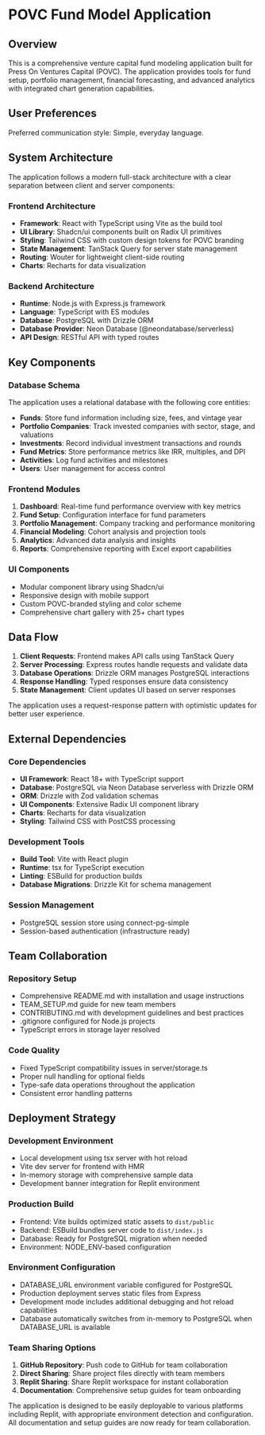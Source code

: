 # POVC Fund Model Application

## Overview

This is a comprehensive venture capital fund modeling application built for Press On Ventures Capital (POVC). The application provides tools for fund setup, portfolio management, financial forecasting, and advanced analytics with integrated chart generation capabilities.

## User Preferences

Preferred communication style: Simple, everyday language.

## System Architecture

The application follows a modern full-stack architecture with a clear separation between client and server components:

### Frontend Architecture
- **Framework**: React with TypeScript using Vite as the build tool
- **UI Library**: Shadcn/ui components built on Radix UI primitives
- **Styling**: Tailwind CSS with custom design tokens for POVC branding
- **State Management**: TanStack Query for server state management
- **Routing**: Wouter for lightweight client-side routing
- **Charts**: Recharts for data visualization

### Backend Architecture
- **Runtime**: Node.js with Express.js framework
- **Language**: TypeScript with ES modules
- **Database**: PostgreSQL with Drizzle ORM
- **Database Provider**: Neon Database (@neondatabase/serverless)
- **API Design**: RESTful API with typed routes

## Key Components

### Database Schema
The application uses a relational database with the following core entities:
- **Funds**: Store fund information including size, fees, and vintage year
- **Portfolio Companies**: Track invested companies with sector, stage, and valuations
- **Investments**: Record individual investment transactions and rounds
- **Fund Metrics**: Store performance metrics like IRR, multiples, and DPI
- **Activities**: Log fund activities and milestones
- **Users**: User management for access control

### Frontend Modules
1. **Dashboard**: Real-time fund performance overview with key metrics
2. **Fund Setup**: Configuration interface for fund parameters
3. **Portfolio Management**: Company tracking and performance monitoring
4. **Financial Modeling**: Cohort analysis and projection tools
5. **Analytics**: Advanced data analysis and insights
6. **Reports**: Comprehensive reporting with Excel export capabilities

### UI Components
- Modular component library using Shadcn/ui
- Responsive design with mobile support
- Custom POVC-branded styling and color scheme
- Comprehensive chart gallery with 25+ chart types

## Data Flow

1. **Client Requests**: Frontend makes API calls using TanStack Query
2. **Server Processing**: Express routes handle requests and validate data
3. **Database Operations**: Drizzle ORM manages PostgreSQL interactions
4. **Response Handling**: Typed responses ensure data consistency
5. **State Management**: Client updates UI based on server responses

The application uses a request-response pattern with optimistic updates for better user experience.

## External Dependencies

### Core Dependencies
- **UI Framework**: React 18+ with TypeScript support
- **Database**: PostgreSQL via Neon Database serverless with Drizzle ORM
- **ORM**: Drizzle with Zod validation schemas
- **UI Components**: Extensive Radix UI component library
- **Charts**: Recharts for data visualization
- **Styling**: Tailwind CSS with PostCSS processing

### Development Tools
- **Build Tool**: Vite with React plugin
- **Runtime**: tsx for TypeScript execution
- **Linting**: ESBuild for production builds
- **Database Migrations**: Drizzle Kit for schema management

### Session Management
- PostgreSQL session store using connect-pg-simple
- Session-based authentication (infrastructure ready)

## Team Collaboration

### Repository Setup
- Comprehensive README.md with installation and usage instructions
- TEAM_SETUP.md guide for new team members
- CONTRIBUTING.md with development guidelines and best practices
- .gitignore configured for Node.js projects
- TypeScript errors in storage layer resolved

### Code Quality
- Fixed TypeScript compatibility issues in server/storage.ts
- Proper null handling for optional fields
- Type-safe data operations throughout the application
- Consistent error handling patterns

## Deployment Strategy

### Development Environment
- Local development using tsx server with hot reload
- Vite dev server for frontend with HMR
- In-memory storage with comprehensive sample data
- Development banner integration for Replit environment

### Production Build
- Frontend: Vite builds optimized static assets to `dist/public`
- Backend: ESBuild bundles server code to `dist/index.js`
- Database: Ready for PostgreSQL migration when needed
- Environment: NODE_ENV-based configuration

### Environment Configuration
- DATABASE_URL environment variable configured for PostgreSQL
- Production deployment serves static files from Express
- Development mode includes additional debugging and hot reload capabilities
- Database automatically switches from in-memory to PostgreSQL when DATABASE_URL is available

### Team Sharing Options
1. **GitHub Repository**: Push code to GitHub for team collaboration
2. **Direct Sharing**: Share project files directly with team members
3. **Replit Sharing**: Share Replit workspace for instant collaboration
4. **Documentation**: Comprehensive setup guides for team onboarding

The application is designed to be easily deployable to various platforms including Replit, with appropriate environment detection and configuration. All documentation and setup guides are now ready for team collaboration.